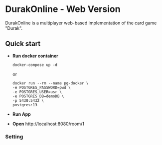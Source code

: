 # DurakOnline - Web Version

DurakOnline is a multiplayer web-based implementation of the card game "Durak".

## Quick start
* **Run docker container**
 
      
      docker-compose up -d
  or  
      
      docker run --rm --name pg-docker \
      -e POSTGRES_PASSWORD=pwd \
      -e POSTGRES_USER=usr \
      -e POSTGRES_DB=demoDB \
      -p 5430:5432 \
      postgres:13
* **Run App**
* **Open** http://localhost:8080/room/1

### Setting
